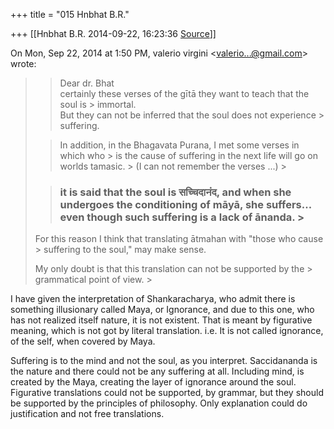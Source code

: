 +++
title = "015 Hnbhat B.R."

+++
[[Hnbhat B.R.	2014-09-22, 16:23:36 [Source](https://groups.google.com/g/samskrita/c/XOelLTCpBv4)]]



On Mon, Sep 22, 2014 at 1:50 PM, valerio virgini \<[valerio...@gmail.com]()\> wrote:  

> 
> > 
> > 
> > 
> > 
> > 
> > 
> > 
> > 
> > 
> > 
> > Dear dr. Bhat  
> certainly these verses of the gītā they want to teach that the soul is > immortal.  
> But they can not be inferred that the soul does not experience > suffering.  
>   
> > 
> > 
> > 
> > 
> > 
> > 
> > 
> > 
> > 
> > 
> > In addition, in the Bhagavata Purana, I met some verses in which who > is the cause of suffering in the next life will go on worlds tamasic. > (I can not remember the verses ...) >
> 
> > 
> > ### it is said that the soul is सच्चिदानंद,  and when she undergoes the conditioning of māyā, she suffers... even though such suffering is a lack of ānanda. >
> For this reason I think that translating ātmahan with "those who cause > suffering to the soul," may make sense.  
>   
> My only doubt is that this translation can not be supported by the > grammatical point of view. >
>   
> > 
> > 
> > 

  

I have given the interpretation of Shankaracharya, who admit there is something illusionary called Maya, or Ignorance, and due to this one, who has not realized itself nature, it is not existent. That is meant by figurative meaning, which is not got by literal translation. i.e. It is not called ignorance, of the self, when covered by Maya.

  

Suffering is to the mind and not the soul, as you interpret. Saccidananda is the nature and there could not be any suffering at all. Including mind, is created by the Maya, creating the layer of ignorance around the soul. Figurative translations could not be supported, by grammar, but they should be supported by the principles of philosophy. Only explanation could do justification and not free translations.

  

  

  

  

  

  



